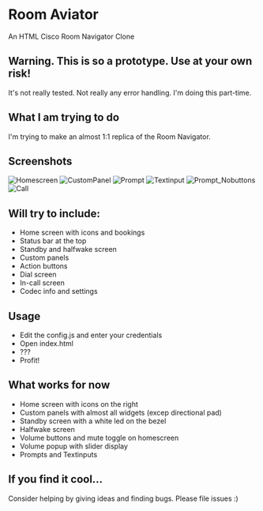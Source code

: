 # Room Aviator
An HTML Cisco Room Navigator Clone

## Warning. This is so a prototype. Use at your own risk!
It's not really tested. Not really any error handling. I'm doing this part-time.

## What I am trying to do
I'm trying to make an almost 1:1 replica of the Room Navigator.

## Screenshots
![Homescreen](https://user-images.githubusercontent.com/74079133/223149025-85ebb6e2-1c29-4e41-aaff-69008da3bc2b.png)
![CustomPanel](https://user-images.githubusercontent.com/74079133/223149078-87812cb5-e482-47bf-b2cf-6ab32cca33e1.png)
![Prompt](https://user-images.githubusercontent.com/74079133/223149109-dc2ca7d3-c8cc-465f-97e4-95a78ae7de9d.png)
![Textinput](https://user-images.githubusercontent.com/74079133/223149146-01ed685e-d1fc-42fd-8bb5-e90d923a8fec.png)
![Prompt_Nobuttons](https://user-images.githubusercontent.com/74079133/223149128-2284a31b-c02c-4f5a-8e38-87249af65c98.png)
![Call](https://user-images.githubusercontent.com/74079133/223149179-e00729e7-81d6-43b9-9226-9e31dac0989f.png)


## Will try to include:
* Home screen with icons and bookings
* Status bar at the top
* Standby and halfwake screen
* Custom panels
* Action buttons
* Dial screen
* In-call screen
* Codec info and settings

## Usage
* Edit the config.js and enter your credentials
* Open index.html
* ???
* Profit!


## What works for now
* Home screen with icons on the right
* Custom panels with almost all widgets (excep directional pad)
* Standby screen with a white led on the bezel
* Halfwake screen
* Volume buttons and mute toggle on homescreen
* Volume popup with slider display
* Prompts and Textinputs

## If you find it cool...
Consider helping by giving ideas and finding bugs. Please file issues :)
